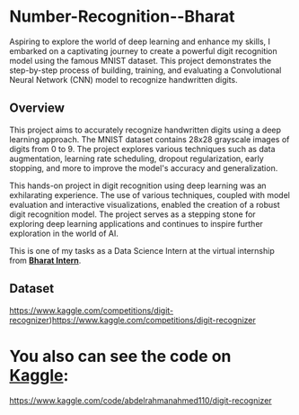 # Number-Recognition--Bharat

Aspiring to explore the world of deep learning and enhance my skills, I embarked on a captivating journey to create a powerful digit recognition model using the famous MNIST dataset. This project demonstrates the step-by-step process of building, training, and evaluating a Convolutional Neural Network (CNN) model to recognize handwritten digits.

## Overview

This project aims to accurately recognize handwritten digits using a deep learning approach. The MNIST dataset contains 28x28 grayscale images of digits from 0 to 9. The project explores various techniques such as data augmentation, learning rate scheduling, dropout regularization, early stopping, and more to improve the model's accuracy and generalization.

This hands-on project in digit recognition using deep learning was an exhilarating experience. The use of various techniques, coupled with model evaluation and interactive visualizations, enabled the creation of a robust digit recognition model. The project serves as a stepping stone for exploring deep learning applications and continues to inspire further exploration in the world of AI.

This is one of my tasks as a Data Science Intern at the virtual internship from [**Bharat Intern**](https://www.linkedin.com/company/bharat-intern).

## Dataset
https://www.kaggle.com/competitions/digit-recognizer)https://www.kaggle.com/competitions/digit-recognizer

# You also can see the code on [**Kaggle**](https://www.kaggle.com):
https://www.kaggle.com/code/abdelrahmanahmed110/digit-recognizer
